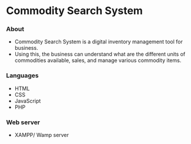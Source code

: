 # Commodity Search System

### About
* Commodity Search System is a digital inventory management tool for business. 
* Using this, the business can understand what are the different units of commodities available, sales, and manage various commodity items.

### Languages
- HTML 
- CSS
- JavaScript
- PHP

### Web server
- XAMPP/ Wamp server
